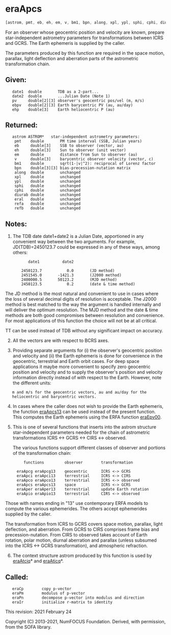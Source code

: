 # eraApcs

```js
[astrom, pmt, eb, eh, em, v, bm1, bpn, along, xpl, ypl, sphi, cphi, diurab, eral, refa, refb] = ERFA.apcs(date1, date2, pv, ebpv, ehp, astrom)
```

For an observer whose geocentric position and velocity are known,
prepare star-independent astrometry parameters for transformations
between ICRS and GCRS.  The Earth ephemeris is supplied by the
caller.

The parameters produced by this function are required in the space
motion, parallax, light deflection and aberration parts of the
astrometric transformation chain.

## Given:
```
   date1  double       TDB as a 2-part...
   date2  double       ...Julian Date (Note 1)
   pv     double[2][3] observer's geocentric pos/vel (m, m/s)
   ebpv   double[2][3] Earth barycentric PV (au, au/day)
   ehp    double[3]    Earth heliocentric P (au)
```

## Returned:
```
   astrom ASTROM*   star-independent astrometry parameters:
    pmt    double       PM time interval (SSB, Julian years)
    eb     double[3]    SSB to observer (vector, au)
    eh     double[3]    Sun to observer (unit vector)
    em     double       distance from Sun to observer (au)
    v      double[3]    barycentric observer velocity (vector, c)
    bm1    double       sqrt(1-|v|^2): reciprocal of Lorenz factor
    bpn    double[3][3] bias-precession-nutation matrix
    along  double       unchanged
    xpl    double       unchanged
    ypl    double       unchanged
    sphi   double       unchanged
    cphi   double       unchanged
    diurab double       unchanged
    eral   double       unchanged
    refa   double       unchanged
    refb   double       unchanged
```

## Notes:

1) The TDB date date1+date2 is a Julian Date, apportioned in any
   convenient way between the two arguments.  For example,
   JD(TDB)=2450123.7 could be expressed in any of these ways, among
   others:

```
          date1          date2

       2450123.7           0.0       (JD method)
       2451545.0       -1421.3       (J2000 method)
       2400000.5       50123.2       (MJD method)
       2450123.5           0.2       (date & time method)
```

   The JD method is the most natural and convenient to use in cases
   where the loss of several decimal digits of resolution is
   acceptable.  The J2000 method is best matched to the way the
   argument is handled internally and will deliver the optimum
   resolution.  The MJD method and the date & time methods are both
   good compromises between resolution and convenience.  For most
   applications of this function the choice will not be at all
   critical.

   TT can be used instead of TDB without any significant impact on
   accuracy.

2) All the vectors are with respect to BCRS axes.

3) Providing separate arguments for (i) the observer's geocentric
   position and velocity and (ii) the Earth ephemeris is done for
   convenience in the geocentric, terrestrial and Earth orbit cases.
   For deep space applications it maybe more convenient to specify
   zero geocentric position and velocity and to supply the
   observer's position and velocity information directly instead of
   with respect to the Earth.  However, note the different units:
```
   m and m/s for the geocentric vectors, au and au/day for the
   heliocentric and barycentric vectors.
```

4) In cases where the caller does not wish to provide the Earth
   ephemeris, the function [eraApcs13][1] can be used instead of the
   present function.  This computes the Earth ephemeris using the
   ERFA function [eraEpv00][2].

5) This is one of several functions that inserts into the astrom
   structure star-independent parameters needed for the chain of
   astrometric transformations ICRS <-> GCRS <-> CIRS <-> observed.

   The various functions support different classes of observer and
   portions of the transformation chain:

```
        functions         observer        transformation

     eraApcg eraApcg13    geocentric      ICRS <-> GCRS
     eraApci eraApci13    terrestrial     ICRS <-> CIRS
     eraApco eraApco13    terrestrial     ICRS <-> observed
     eraApcs eraApcs13    space           ICRS <-> GCRS
     eraAper eraAper13    terrestrial     update Earth rotation
     eraApio eraApio13    terrestrial     CIRS <-> observed
```

   Those with names ending in "13" use contemporary ERFA models to
   compute the various ephemerides.  The others accept ephemerides
   supplied by the caller.

   The transformation from ICRS to GCRS covers space motion,
   parallax, light deflection, and aberration.  From GCRS to CIRS
   comprises frame bias and precession-nutation.  From CIRS to
   observed takes account of Earth rotation, polar motion, diurnal
   aberration and parallax (unless subsumed into the ICRS <-> GCRS
   transformation), and atmospheric refraction.

6) The context structure astrom produced by this function is used by
   [eraAtciq][14]* and [eraAticq][15]*.

## Called:
```
   eraCp        copy p-vector
   eraPm        modulus of p-vector
   eraPn        decompose p-vector into modulus and direction
   eraIr        initialize r-matrix to identity
```

This revision:   2021 February 24

Copyright (C) 2013-2021, NumFOCUS Foundation.
Derived, with permission, from the SOFA library.


[1]: era.apcs13.md
[2]: era.epv00.md
[14]: era.atciq.md
[15]: era.aticq.md

